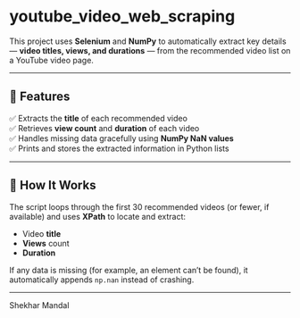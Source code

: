 # youtube_video_web_scraping  
This project uses **Selenium** and **NumPy** to automatically extract key details — **video titles, views, and durations** — from the recommended video list on a YouTube video page.  

---

## 🚀 Features  
✅ Extracts the **title** of each recommended video  
✅ Retrieves **view count** and **duration** of each video  
✅ Handles missing data gracefully using **NumPy NaN values**  
✅ Prints and stores the extracted information in Python lists  

---

## 🧠 How It Works  
The script loops through the first 30 recommended videos (or fewer, if available) and uses **XPath** to locate and extract:  
- Video **title**  
- **Views** count  
- **Duration**  

If any data is missing (for example, an element can’t be found), it automatically appends `np.nan` instead of crashing.

---

Shekhar Mandal

